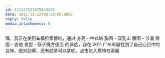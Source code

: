```yaml
---
id: 111137527879443439
date: 2011-11-22T08:28:00.000Z
reply: false
media_attachments: 0
---
```


嘿，我正在使用车模检索器哟，通过 身高 - 中式塔 胸围 - 双乳山 腰围 - 沙漏 臀围 - 吉他 发型 - 筷子挑方便面 的筛选，我在 2011 广州车展找到了自己心目中的女神，绝对劲爆，还有勋章可以拿呢。点击进入模特检索器 ​​​​

